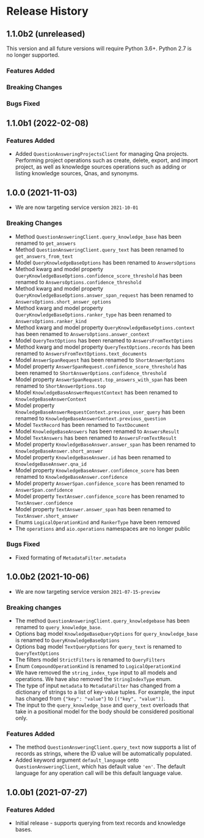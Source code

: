 # Release History

## 1.1.0b2 (unreleased)

This version and all future versions will require Python 3.6+. Python 2.7 is no longer supported.

### Features Added

### Breaking Changes

### Bugs Fixed

## 1.1.0b1 (2022-02-08)

### Features Added
* Added `QuestionAnsweringProjectsClient` for managing Qna projects. Performing project operations such as create, delete, export, and import project, as well as knowledge sources operations such as adding or listing knowledge sources, Qnas, and synonyms.

## 1.0.0 (2021-11-03)

* We are now targeting service version `2021-10-01`

### Breaking Changes

* Method `QuestionAnsweringClient.query_knowledge_base` has been renamed to `get_answers`
* Method `QuestionAnsweringClient.query_text` has been renamed to `get_answers_from_text`
* Model `QueryKnowledgeBaseOptions` has been renamed to `AnswersOptions`
* Method kwarg and model property `QueryKnowledgeBaseOptions.confidence_score_threshold` has been renamed to  `AnswersOptions.confidence_threshold`
* Method kwarg and model property `QueryKnowledgeBaseOptions.answer_span_request` has been renamed to  `AnswersOptions.short_answer_options`
* Method kwarg and model property `QueryKnowledgeBaseOptions.ranker_type` has been renamed to  `AnswersOptions.ranker_kind`
* Method kwarg and model property `QueryKnowledgeBaseOptions.context` has been renamed to  `AnswersOptions.answer_context`
* Model `QueryTextOptions` has been renamed to `AnswersFromTextOptions`
* Method kwarg and model property `QueryTextOptions.records` has been renamed to `AnswersFromTextOptions.text_documents`
* Model `AnswerSpanRequest` has been renamed to `ShortAnswerOptions`
* Model property `AnswerSpanRequest.confidence_score_threshold` has been renamed to `ShortAnswerOptions.confidence_threshold`
* Model property `AnswerSpanRequest.top_answers_with_span` has been renamed to `ShortAnswerOptions.top`
* Model `KnowledgeBaseAnswerRequestContext` has been renamed to `KnowledgeBaseAnswerContext`
* Model property `KnowledgeBaseAnswerRequestContext.previous_user_query` has been renamed to `KnowledgeBaseAnswerContext.previous_question`
* Model `TextRecord` has been renamed to `TextDocument`
* Model `KnowledgeBaseAnswers` has been renamed to `AnswersResult`
* Model `TextAnswers` has been renamed to `AnswersFromTextResult`
* Model property `KnowledgeBaseAnswer.answer_span` has been renamed to `KnowledgeBaseAnswer.short_answer`
* Model property `KnowledgeBaseAnswer.id` has been renamed to `KnowledgeBaseAnswer.qna_id`
* Model property `KnowledgeBaseAnswer.confidence_score` has been renamed to `KnowledgeBaseAnswer.confidence`
* Model property `AnswerSpan.confidence_score` has been renamed to `AnswerSpan.confidence`
* Model property `TextAnswer.confidence_score` has been renamed to `TextAnswer.confidence`
* Model property `TextAnswer.answer_span` has been renamed to `TextAnswer.short_answer`
* Enums `LogicalOperationKind` and `RankerType` have been removed
* The `operations` and `aio.operations` namespaces are no longer public

### Bugs Fixed

* Fixed formating of `MetadataFilter.metadata`

## 1.0.0b2 (2021-10-06)

* We are now targeting service version `2021-07-15-preview`

### Breaking changes

* The method `QuestionAnsweringClient.query_knowledgebase` has been renamed to `query_knowledge_base`.
* Options bag model `KnowledgeBaseQueryOptions` for `query_knowledge_base` is renamed to `QueryKnowledgeBaseOptions`
* Options bag model `TextQueryOptions` for `query_text` is renamed to `QueryTextOptions`
* The filters model `StrictFilters` is renamed to `QueryFilters`
* Enum `CompoundOperationKind` is renamed to `LogicalOperationKind`
* We have removed the `string_index_type` input to all models and operations. We have also removed the `StringIndexType` enum.
* The type of input `metadata` to `MetadataFilter` has changed from a dictionary of strings to a list of key-value tuples. For example, the input has changed from `{"key": "value"}` to `[("key", "value")]`.
* The input to the `query_knowledge_base` and `query_text` overloads that take in a positional model for the body should be considered positional only.

### Features Added

* The method `QuestionAnsweringClient.query_text` now supports a list of records as strings, where the ID value will be automatically populated.
* Added keyword argument `default_language` onto `QuestionAnsweringClient`, which has default value `'en'`. The default language for any operation call will be this default language value.


## 1.0.0b1 (2021-07-27)

### Features Added
* Initial release - supports querying from text records and knowledge bases.
